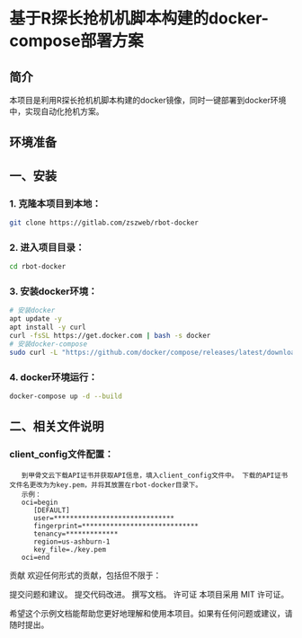 # 基于R探长抢机机脚本构建的docker-compose部署方案

## 简介

本项目是利用R探长抢机机脚本构建的docker镜像，同时一键部署到docker环境中，实现自动化抢机方案。

## 环境准备

## 一、安装

### 1. 克隆本项目到本地：
   ```bash
   git clone https://gitlab.com/zszweb/rbot-docker
   ```
### 2. 进入项目目录：
   ```bash
   cd rbot-docker
   ```
### 3. 安装docker环境：
   ```bash
   # 安装docker
   apt update -y
   apt install -y curl 
   curl -fsSL https://get.docker.com | bash -s docker
   # 安装docker-compose
   sudo curl -L "https://github.com/docker/compose/releases/latest/download/docker-compose-$(uname -s)-$(uname -m)" -o /usr/local/bin/docker-compose && sudo chmod +x /usr/local/bin/docker-compose
   ```

### 4. docker环境运行：
   ```bash
   docker-compose up -d --build
   ```



## 二、相关文件说明
### client_config文件配置：

```
   到甲骨文云下载API证书并获取API信息，填入client_config文件中。 下载的API证书文件名更改为为key.pem，并将其放置在rbot-docker目录下。
   示例：
   oci=begin
      [DEFAULT]
      user=******************************
      fingerprint=*****************************
      tenancy=*************
      region=us-ashburn-1
      key_file=./key.pem
   oci=end
```

贡献
欢迎任何形式的贡献，包括但不限于：

提交问题和建议。
提交代码改进。
撰写文档。
许可证
本项目采用 MIT 许可证。


希望这个示例文档能帮助您更好地理解和使用本项目。如果有任何问题或建议，请随时提出。